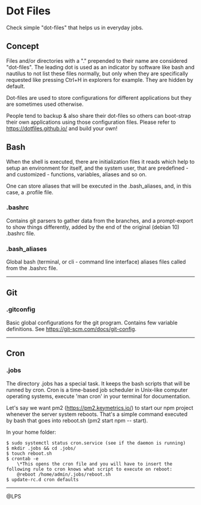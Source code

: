 # Dot Files

Check simple "dot-files" that helps us in everyday jobs.

## Concept

Files and/or directories with a "." prepended to their name are considered "dot-files". The leading dot is used as an indicator by software like bash and nautilus to not list these files normally, but only when they are specifically requested like pressing Ctrl+H in explorers for example. They are hidden by default.

Dot-files are used to store configurations for different applications but they are sometimes used otherwise. 

People tend to backup & also share their dot-files so others can boot-strap their own applications using those configuration files. Please refer to https://dotfiles.github.io/ and build your own!

## Bash

When the shell is executed, there are initialization files it reads which help to setup an environment for itself, and the system user, that are predefined - and customized - functions, variables, aliases and so on.

One can store aliases that will be executed in the .bash_aliases, and, in this case, a .profile file.

### .bashrc

Contains git parsers to gather data from the branches, and a prompt-export to show things differently, added by the end of the original (debian 10) .bashrc file.

### .bash_aliases

Global bash (terminal, or cli - command line interface) aliases files called from the .bashrc file.

----

## Git
### .gitconfig

Basic global configurations for the git program. Contains few variable definitions. See https://git-scm.com/docs/git-config.

----

## Cron
### .jobs

The directory .jobs has a special task. It keeps the bash scripts that will be runned by cron. Cron is a time-based job scheduler in Unix-like computer operating systems, execute 'man cron' in your terminal for documentation.

Let's say we want pm2 (https://pm2.keymetrics.io/) to start our npm project whenever the server system reboots. That's a simple command executed by bash that goes into reboot.sh (pm2 start npm -- start).

In your home folder:

	$ sudo systemctl status cron.service (see if the daemon is running)
	$ mkdir .jobs && cd .jobs/
	$ touch reboot.sh
	$ crontab -e
		\*This opens the cron file and you will have to insert the following rule to cron knows what script to execute on reboot:
		@reboot /home/admin/.jobs/reboot.sh
	$ update-rc.d cron defaults

----

@LPS
